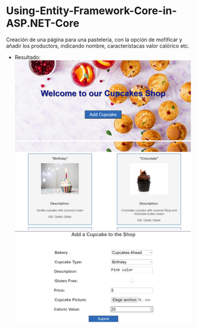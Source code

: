 # Using-Entity-Framework-Core-in-ASP.NET-Core

Creación de una página para una pastelería, con la opción de mofificar y añadir los productors, indicando nombre, característacas valor calórico etc.  
* Resultado:   
![imagen](img1.png)
![imagen](img2.png)
![imagen](img3.png)
